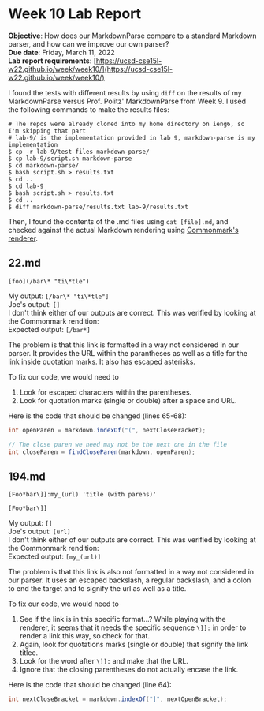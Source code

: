 # Week 10 Lab Report
**Objective**: How does our MarkdownParse compare to a standard Markdown parser, and how can we improve our own parser?  
**Due date**: Friday, March 11, 2022  
**Lab report requirements**: [https://ucsd-cse15l-w22.github.io/week/week10/](https://ucsd-cse15l-w22.github.io/week/week10/)  
  
I found the tests with different results by using `diff` on the results of my MarkdownParse versus Prof. Politz' MarkdownParse from Week 9. I used the following commands to make the results files:
```
# The repos were already cloned into my home directory on ieng6, so I'm skipping that part
# lab-9/ is the implementation provided in lab 9, markdown-parse is my implementation
$ cp -r lab-9/test-files markdown-parse/
$ cp lab-9/script.sh markdown-parse
$ cd markdown-parse/
$ bash script.sh > results.txt
$ cd ..
$ cd lab-9
$ bash script.sh > results.txt
$ cd ..
$ diff markdown-parse/results.txt lab-9/results.txt 
```
Then, I found the contents of the .md files using `cat [file].md`, and checked against the actual Markdown rendering using [Commonmark's renderer](https://spec.commonmark.org/dingus/). 

## 22.md
```
[foo](/bar\* "ti\*tle")
```
My output: `[/bar\* "ti\*tle"]`  
Joe's output: `[]`  
I don't think either of our outputs are correct. This was verified by looking at the Commonmark rendition:  
Expected output: `[/bar*]`  

The problem is that this link is formatted in a way not considered in our parser. It provides the URL within the parantheses as well as a title for the link inside quotation marks. It also has escaped asterisks.  

To fix our code, we would need to
1. Look for escaped characters within the parentheses.
2. Look for quotation marks (single or double) after a space and URL.

Here is the code that should be changed (lines 65-68):
```java
int openParen = markdown.indexOf("(", nextCloseBracket);

// The close paren we need may not be the next one in the file
int closeParen = findCloseParen(markdown, openParen);
```


## 194.md
```
[Foo*bar\]]:my_(url) 'title (with parens)'

[Foo*bar\]]
```
My output: `[]`  
Joe's output: `[url]`  
I don't think either of our outputs are correct. This was verified by looking at the Commonmark rendition:  
Expected output: `[my_(url)]`  

The problem is that this link is also not formatted in a way not considered in our parser. It uses an escaped backslash, a regular backslash, and a colon to end the target and to signify the url as well as a title.  

To fix our code, we would need to
1. See if the link is in this specific format...? While playing with the renderer, it seems that it needs the specific sequence `\]]:` in order to render a link this way, so check for that.
2. Again, look for quotations marks (single or double) that signify the link titlee.
3. Look for the word after `\]]:` and make that the URL.
4. Ignore that the closing parentheses do not actually encase the link.

Here is the code that should be changed (line 64):
```java
int nextCloseBracket = markdown.indexOf("]", nextOpenBracket);
```

